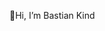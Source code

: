  👋Hi, I’m Bastian Kind

<!---
BastianKind/BastianKind is a ✨ special ✨ repository because its `README.md` (this file) appears on your GitHub profile.
You can click the Preview link to take a look at your changes.
--->
